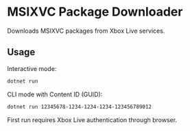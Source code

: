 # MSIXVC Package Downloader

Downloads MSIXVC packages from Xbox Live services.

## Usage

Interactive mode:
```bash
dotnet run
```

CLI mode with Content ID (GUID):
```bash
dotnet run 12345678-1234-1234-1234-123456789012
```

First run requires Xbox Live authentication through browser.